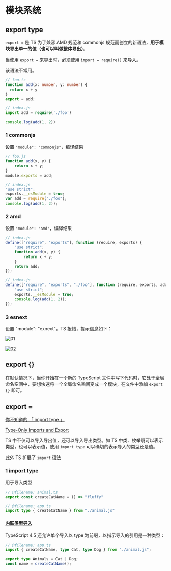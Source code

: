 # 模块系统

## export type

`export =` 是 TS 为了兼容 AMD 规范和 commonjs 规范而创立的新语法，**用于模块导出单一的值（也可以叫做整体导出）**。

当使用 `export =` 来导出时，必须使用 `import = require()` 来导入。

该语法不常用。

```ts
// foo.ts
function add(x: number, y: number) {
  return x + y
}
export = add;
```

```ts
// index.js
import add = require('./foo')

console.log(add(1, 2))
```

### 1 commonjs

设置 `"module": "commonjs"`，编译结果

```js
// foo.js
function add(x, y) {
    return x + y;
}
module.exports = add;
```

```js
// index.js
"use strict";
exports.__esModule = true;
var add = require("./foo");
console.log(add(1, 2));
```

### 2 amd

设置 `"module": "amd"`，编译结果

```js
// index.js
define(["require", "exports"], function (require, exports) {
    "use strict";
    function add(x, y) {
        return x + y;
    }
    return add;
});
```

```js
// index.js
define(["require", "exports", "./foo"], function (require, exports, add) {
    "use strict";
    exports.__esModule = true;
    console.log(add(1, 2));
});
```

### 3 esnext

设置 "module": "exnext"，TS 报错，提示信息如下：

![01](http://image.newarea.site/20230530/01.png)

![02](http://image.newarea.site/20230530/02.png)

## export {}

在默认情况下，当你开始在一个新的 TypeScript 文件中写下代码时，它处于全局命名空间中，要想快速将一个全局命名空间变成一个模块，在文件中添加 `export {}` 即可。

## export =

[你不知道的 「 import type 」](https://segmentfault.com/a/1190000039800522?utm_source=tag-newest)

[Type-Only Imports and Export](https://www.typescriptlang.org/docs/handbook/release-notes/typescript-3-8.html#type-only-imports-and-export)

TS 中不仅可以导入导出值，还可以导入导出类型。如 TS 中类、枚举既可以表示类型，也可以表示值，使用 `import type` 可以确切的表示导入的类型还是值。

此外 TS 扩展了 `import` 语法

### 1 [import type](https://www.typescriptlang.org/docs/handbook/2/modules.html#import-type)

用于导入类型

```ts
// @filename: animal.ts
export const createCatName = () => "fluffy"

// @filename: app.ts
import type { createCatName } from "./animal.js"
```

#### [内联类型导入](https://www.typescriptlang.org/docs/handbook/2/modules.html#inline-type-imports)

TypeScript 4.5 还允许单个导入以 type 为前缀，以指示导入的引用是一种类型：

```ts
// @filename: app.ts
import { createCatName, type Cat, type Dog } from "./animal.js";
 
export type Animals = Cat | Dog;
const name = createCatName();
```
